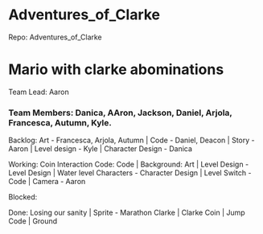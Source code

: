 # Adventures_of_Clarke
Repo: Adventures_of_Clarke

# Mario with clarke abominations

Team Lead: Aaron

### Team Members: Danica, AAron, Jackson, Daniel, Arjola, Francesca, Autumn, Kyle.

Backlog: Art - Francesca, Arjola, Autumn | Code -  Daniel, Deacon | Story - Aaron | Level design - Kyle | Character Design - Danica

Working: Coin Interaction Code: Code | Background: Art | Level Design - Level Design | Water level Characters - Character Design | Level Switch - Code | Camera - Aaron

Blocked: 

Done: Losing our sanity | Sprite - Marathon Clarke | Clarke Coin | Jump Code | Ground